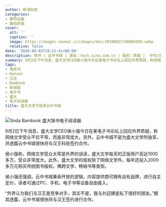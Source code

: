 ```yaml
---
author: 新浪科技
categories:
- 数码设备
- 数码终端
cover:
  alt: ''
  caption: ''
  image: https://images.soomal.cc/images/doc/20100827/00006950.webp
  relative: false
date: '2010-09-02T19:12:41+08:00'
description: 锦书 | 云中书城 | 源自：tech.sina.com.cn | 版权：转载 |  平均/总评分：10.00/10
summary: 9月2日下午消息，盛大文学CEO侯小强今日在某电子书论坛上回应外界质疑，称网络文学受众不仅不窄，而是非常庞大。另外，云中书城不是为盛大文学所独享，“外界认为我们与汉王是竞争对手，其实不是，我与刘迎建是私下很好的朋友。”据其透露，云中书城很快将与汉王签约进行合作。
tags:
- 电纸书
- Hanvon
- 汉王
- Bambook
- 新闻稿
- 电子书
- 盛大
- 电子阅读器
title: 盛大文学不独享云中书城
---
```


![Snda Bambook 盛大锦书电子阅读器](https://images.soomal.cc/images/doc/20100827/00006950.webp)



9月2日下午消息，盛大文学CEO侯小强今日在某电子书论坛上回应外界质疑，称网络文学受众不仅不窄，而是非常庞大。另外，云中书城不是为盛大文学所独享，并透露云中书城很快将与汉王科技签约合作。



侯小强称，网络文学受众太窄是外界的误读，盛大文学每天的正版用户高达1000多万，受众非常庞大。此外，盛大文学的版权除了网络文学外，每年还投入2000多万元购买传统图书版权，横跨文学、畅销书等类型。



侯小强还强调，云中书城秉承开放的逻辑，内容提供商可拥有自有品牌，进行自主定价，读者可通过PC、手机、电子书等设备自由接入。



“外界认为我们与汉王是竞争对手，其实不是，我与刘迎建是私下很好的朋友。”据其透露，云中书城很快将与汉王签约进行合作。